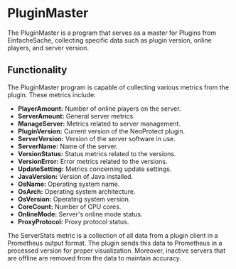 # PluginMaster

The PluginMaster is a program that serves as a master for Plugins from EinfacheSache, collecting specific data such as plugin version, online players, and server version.

## Functionality

The PluginMaster program is capable of collecting various metrics from the plugin. These metrics include:

- **PlayerAmount:** Number of online players on the server.
- **ServerAmount:** General server metrics.
- **ManageServer:** Metrics related to server management.
- **PluginVersion:** Current version of the NeoProtect plugin.
- **ServerVersion:** Version of the server software in use.
- **ServerName:** Name of the server.
- **VersionStatus:** Status metrics related to the versions.
- **VersionError:** Error metrics related to the versions.
- **UpdateSetting:** Metrics concerning update settings.
- **JavaVersion:** Version of Java installed.
- **OsName:** Operating system name.
- **OsArch:** Operating system architecture.
- **OsVersion:** Operating system version.
- **CoreCount:** Number of CPU cores.
- **OnlineMode:** Server's online mode status.
- **ProxyProtocol:** Proxy protocol status.

The ServerStats metric is a collection of all data from a plugin client in a Prometheus output format. The plugin sends this data to Prometheus in a processed version for proper visualization. Moreover, inactive servers that are offline are removed from the data to maintain accuracy.
